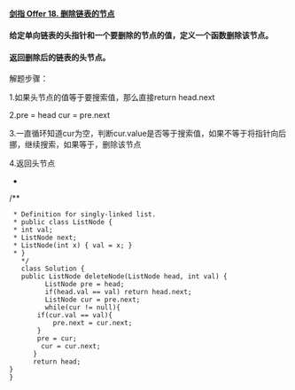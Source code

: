 #### [剑指 Offer 18. 删除链表的节点](https://leetcode.cn/problems/shan-chu-lian-biao-de-jie-dian-lcof/)

#### 给定单向链表的头指针和一个要删除的节点的值，定义一个函数删除该节点。

#### 返回删除后的链表的头节点。

解题步骤：

1.如果头节点的值等于要搜索值，那么直接return head.next

2.pre = head cur = pre.next

3.一直循环知道cur为空，判断cur.value是否等于搜索值，如果不等于将指针向后挪，继续搜索，如果等于，删除该节点

4.返回头节点 

 * ```
 /**

     * Definition for singly-linked list.
     * public class ListNode {
     * int val;
     * ListNode next;
     * ListNode(int x) { val = x; }
     * }
       */
       class Solution {
       public ListNode deleteNode(ListNode head, int val) {
             ListNode pre = head;
             if(head.val == val) return head.next;
             ListNode cur = pre.next;
             while(cur != null){
           if(cur.val == val){
               pre.next = cur.next;
           }
           pre = cur;
            cur = cur.next; 
          } 
          return head;
    }
    }
 ```
 
 